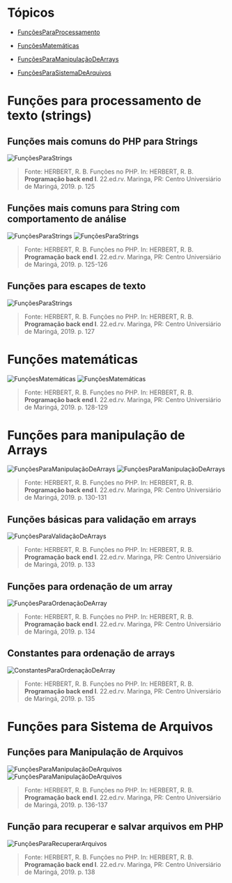 # Tópicos

- [FunçõesParaProcessamento](#Funções-para-processamento-de-texto-(strings))

- [FunçõesMatemáticas](#Funções-matemáticas)

- [FunçõesParaManipulaçãoDeArrays](#Funções-para-manipulação-de-Arrays)

- [FunçõesParaSistemaDeArquivos](#Funções-para-Sistema-de-Arquivos)

# Funções para processamento de texto (strings)

## Funções mais comuns do PHP para Strings
![FunçõesParaStrings](../img/funcoes-comuns-strings.png)

 > Fonte: HERBERT, R. B. Funções no PHP. In: HERBERT, R. B. **Programação back end I**. 22.ed.rv. Maringa, PR: Centro Universiário de Maringá, 2019. p. 125

## Funções mais comuns para String com comportamento de análise
![FunçõesParaStrings](../img/funcoes-comuns-strings-2.png)
![FunçõesParaStrings](../img/funcoes-comuns-strings-3.png)


  > Fonte: HERBERT, R. B. Funções no PHP. In: HERBERT, R. B. **Programação back end I**. 22.ed.rv. Maringa, PR: Centro Universiário de Maringá, 2019. p. 125-126

## Funções para escapes de texto
![FunçõesParaStrings](../img/funcoes-escape-de-texto.png)


 > Fonte: HERBERT, R. B. Funções no PHP. In: HERBERT, R. B. **Programação back end I**. 22.ed.rv. Maringa, PR: Centro Universiário de Maringá, 2019. p. 127

# Funções matemáticas
![FunçõesMatemáticas](../img/funcoes-matematicas.png)
![FunçõesMatemáticas](../img/funcoes-matematicas2.png)

 > Fonte: HERBERT, R. B. Funções no PHP. In: HERBERT, R. B. **Programação back end I**. 22.ed.rv. Maringa, PR: Centro Universiário de Maringá, 2019. p. 128-129

# Funções para manipulação de Arrays
![FunçõesParaManipulaçãoDeArrays](../img/funcoes-arrays.png)
![FunçõesParaManipulaçãoDeArrays](../img/funcoes-array2.png)

 > Fonte: HERBERT, R. B. Funções no PHP. In: HERBERT, R. B. **Programação back end I**. 22.ed.rv. Maringa, PR: Centro Universiário de Maringá, 2019. p. 130-131

## Funções básicas para validação em arrays
![FunçõesParaValidaçãoDeArrays](../img/funcoes-basicas-arrays.png)

 > Fonte: HERBERT, R. B. Funções no PHP. In: HERBERT, R. B. **Programação back end I**. 22.ed.rv. Maringa, PR: Centro Universiário de Maringá, 2019. p. 133

## Funções para ordenação de um array
![FunçõesParaOrdenaçãoDeArray](../img/funcoes-ordenação.png)

 > Fonte: HERBERT, R. B. Funções no PHP. In: HERBERT, R. B. **Programação back end I**. 22.ed.rv. Maringa, PR: Centro Universiário de Maringá, 2019. p. 134

## Constantes para ordenação de arrays
![ConstantesParaOrdenaçãoDeArray](../img/funcoes-ordenacao-constantes.png)

 > Fonte: HERBERT, R. B. Funções no PHP. In: HERBERT, R. B. **Programação back end I**. 22.ed.rv. Maringa, PR: Centro Universiário de Maringá, 2019. p. 135

# Funções para Sistema de Arquivos

## Funções para Manipulação de Arquivos
![FunçõesParaManipulaçãoDeArquivos](../img/funcao-manipulacao-arquivos.png)
![FunçõesParaManipulaçãoDeArquivos](../img/funcao-manipulacao-arquivos2.png)

 > Fonte: HERBERT, R. B. Funções no PHP. In: HERBERT, R. B. **Programação back end I**. 22.ed.rv. Maringa, PR: Centro Universiário de Maringá, 2019. p. 136-137

## Função para recuperar e salvar arquivos em PHP
![FunçõesParaRecuperarArquivos](../img/recuperar-salvar-arquivos.png)

 > Fonte: HERBERT, R. B. Funções no PHP. In: HERBERT, R. B. **Programação back end I**. 22.ed.rv. Maringa, PR: Centro Universiário de Maringá, 2019. p. 138